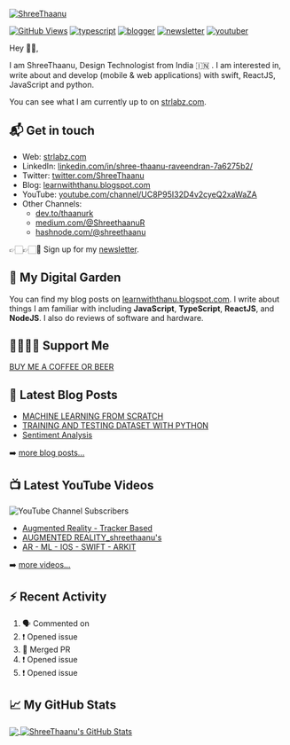[![ShreeThaanu](https://res.cloudinary.com/strlabz/image/upload/v1618675333/Screenshot_2021-04-17_at_9.31.55_PM.png)][1]

[![GitHub Views](https://komarev.com/ghpvc/?username=thaanurk&color=FAC151)][1]
[![typescript](https://img.shields.io/badge/TypeScript-Fan-FAC151.svg?logo=typescript&logoWidth=20)](https://github.com/thaanurk)
[![blogger](https://img.shields.io/badge/Blogger-Follow%20Me-FAC151.svg?logo=hashnode&logoWidth=20)][4]
[![newsletter](https://img.shields.io/badge/Newsletter-subscribe-%23FAC151.svg?logo=gmail&logoWidth=20)][5]
[![youtuber](https://img.shields.io/badge/YouTuber-Follow%20Me-FAC151.svg?logo=youtube&logoWidth=20)][11]

Hey 👋🏻,

I am ShreeThaanu, Design Technologist from India 🇮🇳 . I am interested in, write about and develop (mobile & web applications)
with swift, ReactJS, JavaScript and python.

You can see what I am currently up to on [strlabz.com][1].

## 📬 Get in touch

- Web: [strlabz.com][1]
- LinkedIn: [linkedin.com/in/shree-thaanu-raveendran-7a6275b2/][2]
- Twitter: [twitter.com/ShreeThaanu][3]
- Blog: [learnwiththanu.blogspot.com][4]
- YouTube: [youtube.com/channel/UC8P95I32D4v2cyeQ2xaWaZA][11]
- Other Channels:
  - [dev.to/thaanurk][10]
  - [medium.com/@ShreethaanuR][6]
  - [hashnode.com/@shreethaanu][7]

👉🏻👉🏻📧 Sign up for my [newsletter][5].

## 🌳 My Digital Garden

You can find my blog posts on [learnwiththanu.blogspot.com][4]. I write about things I
am familiar with including **JavaScript**, **TypeScript**, **ReactJS**, and
**NodeJS**. I also do reviews of software and hardware.

## 🤜🏻🤛🏻 Support Me

[ BUY ME A COFFEE OR BEER ](https://buymeacoffee.com/shreet)
<!-- You can support me and [buy me a coffee][8], if you want. 🙏🏻 -->

## 📕 Latest Blog Posts

<!-- BLOG-POST-LIST:START -->
- [MACHINE LEARNING FROM SCRATCH](https://learnwiththanu.blogspot.com/2018/04/machine-learning-from-scratch.html)
- [TRAINING AND TESTING DATASET WITH PYTHON](https://learnwiththanu.blogspot.com/2018/04/training-and-testing-dataset-with-python.html)
- [Sentiment Analysis](http://shree96thaanu.blogspot.com/2016/07/sentiment-analysis.html)

<!-- BLOG-POST-LIST:END -->

➡️ [more blog posts...](https://strlabz.com)

## 📺 Latest YouTube Videos

![YouTube Channel Subscribers](https://img.shields.io/youtube/channel/subscribers/UC8P95I32D4v2cyeQ2xaWaZA?label=YouTube%20Subscribers&style=social)

<!-- YOUTUBE-VIDEOS-LIST:START -->
- [Augmented Reality - Tracker Based](https://www.youtube.com/watch?v=Vc-GeswbDjU)
- [AUGMENTED REALITY_shreethaanu's](https://www.youtube.com/watch?v=8Mk6A1imI8U)
- [AR - ML - IOS - SWIFT - ARKIT](https://www.youtube.com/watch?v=k9cWKVb-Eoc)
<!-- YOUTUBE-VIDEOS-LIST:END -->

➡️ [more videos...](https://www.youtube.com/channel/UC8P95I32D4v2cyeQ2xaWaZA)

## :zap: Recent Activity

<!--START_SECTION:activity-->
1. 🗣 Commented on 
2. ❗️ Opened issue 
3. 🎉 Merged PR 
4. ❗️ Opened issue 
5. ❗️ Opened issue 
<!--END_SECTION:activity-->

## &#x1f4c8; My GitHub Stats

<a href="https://github.com/thaanurk">
  <img align="center" src="https://github-readme-stats.vercel.app/api/top-langs/?username=thaanurk&hide=java,html&title_color=ffffff&text_color=c9cacc&icon_color=2bbc8a&bg_color=1d1f21" />
</a>

<a href="https://github.com/thaanurk">
  <img align="center" src="https://github-readme-stats.vercel.app/api?username=thaanurk&show_icons=true&line_height=27&count_private=true&title_color=ffffff&text_color=c9cacc&icon_color=2bbc8a&bg_color=1d1f21" alt="ShreeThaanu's GitHub Stats" />
</a>

[1]:
  http://strlabz.com
[2]: https://www.linkedin.com/in/shree-thaanu-raveendran-7a6275b2/
[3]: https://twitter.com/ShreeThaanu
[4]: https://learnwiththanu.blogspot.com/
[5]:
  https://newsletter.thaanurk.me?utm_source=github.com&utm_medium=gh-profile-thaanurk&utm_campaign=thaanurk
[6]: https://medium.com/@ShreethaanuR
[7]: https://hashnode.com/@shreethaanu
[10]: https://dev.to/thaanurk
[11]: https://www.youtube.com/channel/UC8P95I32D4v2cyeQ2xaWaZA

